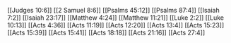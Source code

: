 [[Judges 10:6]]
[[2 Samuel 8:6]]
[[Psalms 45:12]]
[[Psalms 87:4]]
[[Isaiah 7:2]]
[[Isaiah 23:17]]
[[Matthew 4:24]]
[[Matthew 11:21]]
[[Luke 2:2]]
[[Luke 10:13]]
[[Acts 4:36]]
[[Acts 11:19]]
[[Acts 12:20]]
[[Acts 13:4]]
[[Acts 15:23]]
[[Acts 15:39]]
[[Acts 15:41]]
[[Acts 18:18]]
[[Acts 21:16]]
[[Acts 27:4]]
